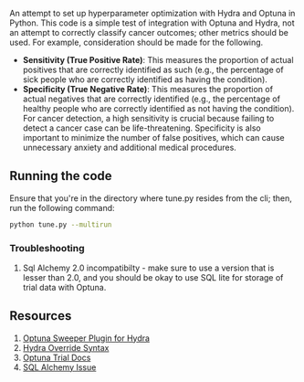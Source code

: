 An attempt to set up hyperparameter optimization with Hydra and Optuna in Python. This code is a simple test of
integration with Optuna and Hydra, not an attempt to correctly classify cancer outcomes; other metrics should be used.
For example, consideration should be made for the following.

- **Sensitivity (True Positive Rate)**: This measures the proportion of actual positives that are correctly identified as
such (e.g., the percentage of sick people who are correctly identified as having the condition).
- **Specificity (True Negative Rate)**: This measures the proportion of actual negatives that are correctly identified (e.g.,
the percentage of healthy people who are correctly identified as not having the condition).
For cancer detection, a high sensitivity is crucial because failing to detect a cancer case can be life-threatening.
Specificity is also important to minimize the number of false positives, which can cause unnecessary anxiety and
additional medical procedures.

## Running the code

Ensure that you're in the directory where tune.py resides from the cli; then, run the following command:

```bash
python tune.py --multirun
```

### Troubleshooting

1. Sql Alchemy 2.0 incompatibilty - make sure to use a version that is lesser than 2.0, and you should be okay to use
   SQL lite for storage of trial data with Optuna.

## Resources

1. [Optuna Sweeper Plugin for Hydra](https://hydra.cc/docs/plugins/optuna_sweeper/)
2. [Hydra Override Syntax](https://hydra.cc/docs/advanced/override_grammar/extended/)
3. [Optuna Trial Docs](https://optuna.readthedocs.io/en/stable/reference/generated/optuna.trial.Trial.html)
4. [SQL Alchemy Issue](https://github.com/optuna/optuna/issues/4392)